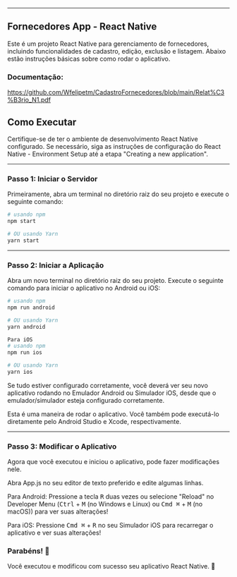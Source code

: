 
------------------------------------------------------------------------------------------------------------------------------------------------------------------------------------------------------

## Fornecedores App - React Native
Este é um projeto React Native para gerenciamento de fornecedores, incluindo funcionalidades de cadastro, edição, exclusão e listagem. Abaixo estão instruções básicas sobre como rodar o aplicativo.


### Documentação: 
https://github.com/Wfelipetm/CadastroFornecedores/blob/main/Relat%C3%B3rio_N1.pdf


## Como Executar
Certifique-se de ter o ambiente de desenvolvimento React Native configurado. Se necessário, siga as instruções de configuração do React Native - Environment Setup até a etapa "Creating a new application".

------------------------------------------------------------------------------------------------------------------------------------------------------------------------------------------------------
### Passo 1: Iniciar o Servidor 
Primeiramente, abra um terminal no diretório raiz do seu projeto e execute o seguinte comando:

```bash
# usando npm
npm start

# OU usando Yarn
yarn start
```

------------------------------------------------------------------------------------------------------------------------------------------------------------------------------------------------------
### Passo 2: Iniciar a Aplicação
Abra um novo terminal no diretório raiz do seu projeto. Execute o seguinte comando para iniciar o aplicativo no Android ou iOS:
```bash
# usando npm
npm run android

# OU usando Yarn
yarn android

Para iOS
# usando npm
npm run ios

# OU usando Yarn
yarn ios
```

Se tudo estiver configurado corretamente, você deverá ver seu novo aplicativo rodando no Emulador Android ou Simulador iOS, desde que o emulador/simulador esteja configurado corretamente.


Esta é uma maneira de rodar o aplicativo. Você também pode executá-lo diretamente pelo Android Studio e Xcode, respectivamente.

------------------------------------------------------------------------------------------------------------------------------------------------------------------------------------------------------
### Passo 3: Modificar o Aplicativo
Agora que você executou e iniciou o aplicativo, pode fazer modificações nele.


Abra App.js no seu editor de texto preferido e edite algumas linhas.


Para Android: Pressione a tecla <kbd>R</kbd> duas vezes ou selecione "Reload" no Developer Menu (<kbd>Ctrl</kbd> + <kbd>M</kbd> (no Windows e Linux) ou <kbd>Cmd ⌘</kbd> + <kbd>M</kbd> (no macOS)) para ver suas alterações!

Para iOS: Pressione <kbd>Cmd ⌘</kbd> + <kbd>R</kbd> no seu Simulador iOS para recarregar o aplicativo e ver suas alterações!


### Parabéns! :tada:

Você executou e modificou com sucesso seu aplicativo React Native. :partying_face:












